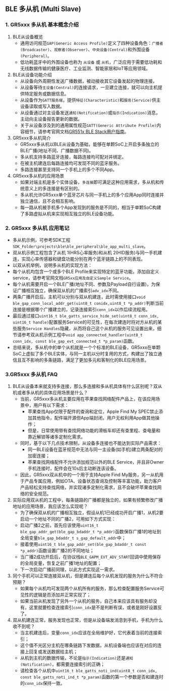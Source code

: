 ## BLE 多从机 (Multi Slave) 

### 1. GR5xxx 多从机 基本概念介绍

1. BLE从设备概览
    - 通用访问规范`GAP(Generic Access Profile)`定义了四种设备角色：`广播者(Broadcaster)`、`观察者(Observer)`、`中央设备(Central)`和外围设备`(Peripheral)`。
    - 低功耗蓝牙中的外围设备也称为 `从设备` 或 `从机`，广泛应用于需要低功耗和无线数据传输的健康医疗、工业监测、智能家居和IoT等应用领域。
2. BLE从设备功能介绍
    - 从设备向外周期性发送广播数据，被动接收其它设备发起的物理连接。
    - 从设备等待`主设备(Central)`的连接请求，一旦建立连接，就可以向主机提供特定服务或数据信息。
    - 从设备作为`GATT服务端`，提供`特征(Characteristic)`和`服务(Service)`供主设备读取或写入数据。
    - 从设备通过对主设备发送`通知(Notification)`或`指示(Indication)`消息，主动向主设备报告更新的数据。
    - 关于从设备涉及到的通用属性规范`GATT(Generic Attribute Profile)`内容细节，请参考官网文档[GR551x BLE Stack用户指南](https://docs.goodix.com/zh/online/detail/gr55xx_ble_stack_user_guide/V1.9/c3b0ba4b79f4bf73bc26558a6ae512c9)。
3. GR5xxx多从机简介
    - GR5xxx多从机以BLE从设备为基础，能够在单颗SoC上开启多条独立的BLE广播(地址不同、广播数据不同)。
    - 多从机支持多路蓝牙连接，每路连接均可配对并绑定。
    - 在被主机建连后每路连接均可发现不同的蓝牙服务。
    - 多路连接甚至支持同一个手机上的多个不同App。
4. GR5xxx多从机的应用场景
    - 如果对端主机是多个实体设备，`多连接`即可满足这种应用需求，多从机和传统意义上的多连接是有区别的。
    - 多从机允许GR5xxx单个蓝牙芯片与同一手机上的多个应用App同时连接并独立通信，且不会相互影响。
    - 每一路从机被手机多个App发现到的服务是不同的，相当于单颗SoC构建了多路虚拟从机来实现相互独立的BLE设备功能。


### 2. GR5xxx 多从机 应用笔记

- 多从机示例，可参考SDK工程`SDK_Folder\projects\ble\ble_peripheral\ble_app_multi_slave`。
- 双从机示例工程包含了从机 1(HRS心率服务)和从机 2(HID服务)与同一手机建连，实现心率传感器和键盘功能分别在两个蓝牙链路上的不同表现。
- 以双从机举例，说明多从机的实现方法：
- 每个从机均包含一个或多个BLE Profile来实现特定的蓝牙功能，添加自定义service，请参考官网文档`GR5xx应用及自定义Sample Service`。
- 每个从机需要开启一个BLE广播(地址不同、参数及Payload自行设置)，为保证广播相互独立，确保双从机的广播索引`adv_idx`不同。
- 两条广播开启后，主机可以分别与双从机建连，此时需使用接口`void ble_gap_conn_local_addr_get(uint8_t conidx,uint8_t *p_addr)`判断当前连接是根据哪个广播建立的，记录连接索引`conn_idx`以作后续流程用。
- 最后通过接口`uint16_t ble_gatts_service_hide_set(uint8_t conn_idx, uint16_t handle)`配置服务Service的可见性，在每次建连时将对方从机的某些服务`Service Handles`隐藏，从而将自己这个从机的服务可见设置出来，细节请参考双从机示例工程中`void app_connected_handler(uint8_t conn_idx, const ble_gap_evt_connected_t *p_param)`函数。
- 总结来说，多从机中的单个从机就是一个个标准的BLE设备，GR5xxx在单颗SoC上虚拟了多个BLE实体，与同一主机以分时复用的方式，构建出了独立通信且互不影响的多条链路，满足了更加多元和客制化的BLE应用场景。

### 3.GR5xxx 多从机 FAQ

1. BLE从设备本来就支持多连接，那么多连接和多从机具体有什么区别呢？双从机或者多从机的具体应用场景是什么？
    - 当前，GR5xxx多从机主要应用在苹果查找网络配件产品上，在该应用场景中，用户有以下需求：
        - 苹果查找App仅限于配件的查询和定位，Apple Find My SPEC禁止添加其他指令，配件端开源但App端封闭，用户无权利用App做其他操作；
        - 但是，日常使用带有查找网络功能的滑板车却还有查里程、查电量和靠近解锁等诸多定制化需求。
    - 同时，基于以下几点技术限制，从设备多连接也不能达到实际产品需求：
        - 同一BLE设备在蓝牙规范中无法与同一主设备(如手机)建立两条配对的加密连接；
        - 苹果查找网络配件不允许添加规范以外的BLE Service，并且非Owner手机连接时，配件会在10s后主动断连该设备。
    - 因此，GR5xxx双从机中的一个用于支持Apple Find My服务，另一从机用于产品专属应用，例如OTA、设备状态查询及控制等丰富功能，助力客户产品轻松支持查找网络，并实现诸多定制化需求，且不会破坏苹果查找网络的安全规范。
2. 实际应用双从机的工程中，每条链路的广播都是独立的，如果有频繁修改广播地址的应用场景，我应该怎么实现呢？
    - 为了确保双从机的广播相互独立，假设从机1已经成功开启广播1，从机2要启动一个地址不同的广播2，可用如下方式实现：
    - 启动广播2之前，首先应该使用`uint16_t ble_gap_addr_get(ble_gap_bdaddr_t *p_addr)`函数保存广播1的地址到全局变量`ble_gap_bdaddr_t s_gap_default_addr`中；
    - 接着使用`uint16_t ble_gap_addr_set(ble_gap_bdaddr_t const *p_addr)`函数设置广播2的不同地址；
    - 当广播2成功开启后，在协议栈`BLE_GAPM_EVT_ADV_START`回调中使用保存的全局变量，恢复之前广播1地址的配置；
    - 下一次启动广播前同理，以此方式实现这一需求。
3. 同个手机可以正常连接双从机，但是建连后每个从机发现的服务为什么不符合预期？
    - 如果每个从机均可发现两个从机所有的服务，那么检查配置服务Service可见性的逻辑是否添加并正常实现了；
    - 如果当前从机发现了另外一个从机的服务，自己本来应该具有服务却没有，这里就要检查连接索引`conn_idx`是不是判断有误，或者是刚好设置反了。
4. 双从机建连正常，服务发现也正常，但是从设备端发消息到手机，手机为什么收不到呢？
    - 当主机建连后，变量`conn_idx`应该在全局维护好，它代表着当前的连接索引；
    - 这个值不光区分主机在哪条链路下发数据，从机设备端也应该在对应的连接上回复或发送数据给主机；
    - 从机到主机的数据传输，不论是`指示(Indication)`还是`通知(Notification)`，都需要连接索引的正确；
    - 请检查各个从机中`uint16_t ble_gatts_noti_ind(uint8_t conn_idx, const ble_gatts_noti_ind_t *p_param)`函数的第一个参数是否和建连时的`conn_idx`保持一致。

